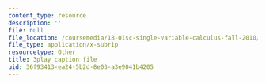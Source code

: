 ```yaml
---
content_type: resource
description: ''
file: null
file_location: /coursemedia/18-01sc-single-variable-calculus-fall-2010/36f93413ea245b2d8e03a3e9041b4205_5q_3FDOkVRQ.vtt
file_type: application/x-subrip
resourcetype: Other
title: 3play caption file
uid: 36f93413-ea24-5b2d-8e03-a3e9041b4205
---
```

